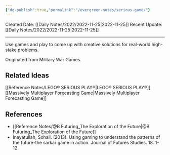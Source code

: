 ```yaml
---
{"dg-publish":true,"permalink":"/evergreen-notes/serious-game/"}
---
```



Created Date: [[Daily Notes/2022/2022-11-25\|2022-11-25]]
Recent Update: [[Daily Notes/2022/2022-11-25\|2022-11-25]]

---

Use games and play to come up with creative solutions for real-world high-stake problems.

Originated from Military War Games. 



## Related Ideas
[[Reference Notes/LEGO® SERIOUS PLAY®\|LEGO® SERIOUS PLAY®]] 
[[Massively Multiplayer Forecasting Game\|Massively Multiplayer Forecasting Game]]


## References
- [[Reference Notes/@B Futuring_The Exploration of the Future\|@B Futuring_The Exploration of the Future]]
- Inayatullah, Sohail. (2013). Using gaming to understand the patterns of the future-the sarkar game in action. Journal of Futures Studies. 18. 1-12. 
